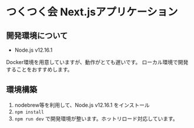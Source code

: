 # つくつく会 Next.jsアプリケーション

## 開発環境について
- Node.js v12.16.1

Docker環境を用意していますが、動作がとても遅いです。
ローカル環境で開発することをおすすめします。

## 環境構築
1. nodebrew等を利用して、Node.js v12.16.1 をインストール
2. `npm install`
3. `npm run dev` で開発環境が整います。ホットリロード対応しています。